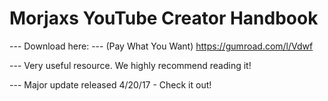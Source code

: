 # Morjaxs YouTube Creator Handbook

--- Download here: ---
(Pay What You Want)
https://gumroad.com/l/Vdwf

--- Very useful resource. We highly recommend reading it!

--- Major update released 4/20/17 - Check it out!
